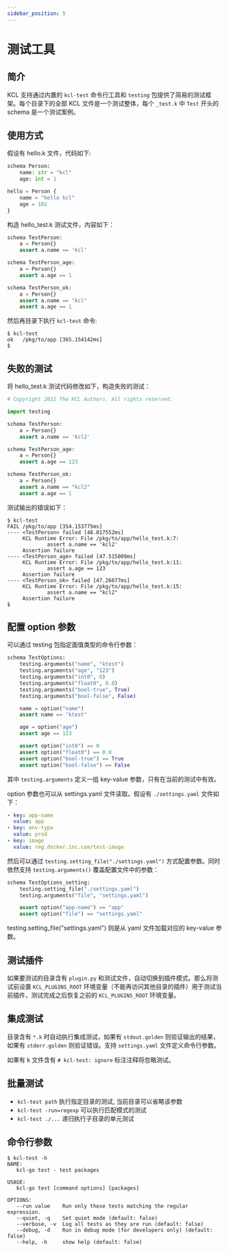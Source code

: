 ```yaml
---
sidebar_position: 5
---
```


# 测试工具

## 简介

KCL 支持通过内置的 `kcl-test` 命令行工具和 `testing` 包提供了简易的测试框架。每个目录下的全部 KCL 文件是一个测试整体，每个 `_test.k` 中 `Test` 开头的 schema 是一个测试案例。

## 使用方式

假设有 hello.k 文件，代码如下:

```python
schema Person:
    name: str = "kcl"
    age: int = 1

hello = Person {
    name = "hello kcl"
    age = 102
}
```

构造 hello_test.k 测试文件，内容如下：

```python
schema TestPerson:
    a = Person{}
    assert a.name == 'kcl'

schema TestPerson_age:
    a = Person{}
    assert a.age == 1

schema TestPerson_ok:
    a = Person{}
    assert a.name == "kcl"
    assert a.age == 1
```

然后再目录下执行 `kcl-test` 命令:

```
$ kcl-test
ok   /pkg/to/app [365.154142ms]
$
```

## 失败的测试

将 hello_test.k 测试代码修改如下，构造失败的测试：

```python
# Copyright 2021 The KCL Authors. All rights reserved.

import testing

schema TestPerson:
    a = Person{}
    assert a.name == 'kcl2'

schema TestPerson_age:
    a = Person{}
    assert a.age == 123

schema TestPerson_ok:
    a = Person{}
    assert a.name == "kcl2"
    assert a.age == 1
```

测试输出的错误如下：

```
$ kcl-test
FAIL /pkg/to/app [354.153775ms]
---- <TestPerson> failed [48.817552ms]
     KCL Runtime Error: File /pkg/to/app/hello_test.k:7:
             assert a.name == 'kcl2'
     Assertion failure
---- <TestPerson_age> failed [47.515009ms]
     KCL Runtime Error: File /pkg/to/app/hello_test.k:11:
             assert a.age == 123
     Assertion failure
---- <TestPerson_ok> failed [47.26677ms]
     KCL Runtime Error: File /pkg/to/app/hello_test.k:15:
             assert a.name == "kcl2"
     Assertion failure
$
```

## 配置 option 参数

可以通过 testing 包指定面值类型的命令行参数：

```python
schema TestOptions:
    testing.arguments("name", "ktest")
    testing.arguments("age", "123")
    testing.arguments("int0", 0)
    testing.arguments("float0", 0.0)
    testing.arguments("bool-true", True)
    testing.arguments("bool-false", False)

    name = option("name")
    assert name == "ktest"

    age = option("age")
    assert age == 123

    assert option("int0") == 0
    assert option("float0") == 0.0
    assert option("bool-true") == True
    assert option("bool-false") == False
```

其中 `testing.arguments` 定义一组 key-value 参数，只有在当前的测试中有效。

option 参数也可以从 settings.yaml 文件读取。假设有 `./settings.yaml` 文件如下：

```yaml
- key: app-name
  value: app
- key: env-type
  value: prod
- key: image
  value: reg.docker.inc.com/test-image
```

然后可以通过 `testing.setting_file("./settings.yaml")` 方式配置参数。同时依然支持 `testing.arguments()` 覆盖配置文件中的参数：

```py
schema TestOptions_setting:
    testing.setting_file("./settings.yaml")
    testing.arguments("file", "settings.yaml")

    assert option("app-name") == "app"
    assert option("file") == "settings.yaml"
```

testing.setting_file("settings.yaml") 则是从 yaml 文件加载对应的 key-value 参数。

## 测试插件

如果要测试的目录含有 `plugin.py` 和测试文件，自动切换到插件模式。那么将测试前设置 `KCL_PLUGINS_ROOT` 环境变量（不能再访问其他目录的插件）用于测试当前插件，测试完成之后恢复之前的 `KCL_PLUGINS_ROOT` 环境变量。

## 集成测试

目录含有 `*.k` 时自动执行集成测试，如果有 `stdout.golden` 则验证输出的结果，如果有 `stderr.golden` 则验证错误。支持 `settings.yaml` 文件定义命令行参数。

如果有 k 文件含有 `# kcl-test: ignore` 标注注释将忽略测试。

## 批量测试

- `kcl-test path` 执行指定目录的测试, 当前目录可以省略该参数
- `kcl-test -run=regexp` 可以执行匹配模式的测试
- `kcl-test ./...` 递归执行子目录的单元测试

## 命令行参数

```
$ kcl-test -h
NAME:
   kcl-go test - test packages

USAGE:
   kcl-go test [command options] [packages]

OPTIONS:
   --run value    Run only those tests matching the regular expression.
   --quiet, -q    Set quiet mode (default: false)
   --verbose, -v  Log all tests as they are run (default: false)
   --debug, -d    Run in debug mode (for developers only) (default: false)
   --help, -h     show help (default: false)
```
